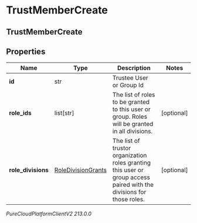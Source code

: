 # TrustMemberCreate

## TrustMemberCreate

## Properties

|Name | Type | Description | Notes|
|------------ | ------------- | ------------- | -------------|
| **id** | str | Trustee User or Group Id | |
| **role_ids** | list[str] | The list of roles to be granted to this user or group. Roles will be granted in all divisions. | [optional] |
| **role_divisions** | [RoleDivisionGrants](RoleDivisionGrants) | The list of trustor organization roles granting this user or group access paired with the divisions for those roles. | [optional] |



_PureCloudPlatformClientV2 213.0.0_
